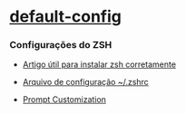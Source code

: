 # [default-config](../README.md)
### Configurações do ZSH

- [Artigo útil para instalar zsh corretamente](https://medium.com/@ivanaugustobd/seu-terminal-pode-ser-muito-muito-mais-produtivo-3159c8ef77b2)

- [Arquivo de configuração ~/.zshrc](.zshrc)

- [Prompt Customization
](https://github.com/bhilburn/powerlevel9k#prompt-customization)
